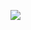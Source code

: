 [![](https://mermaid.ink/img/eyJjb2RlIjoic2VxdWVuY2VEaWFncmFtXG4gIEZULUNvbnRyYWN0LWRlcGxveWVyLT4-T21lZ2FDb2luOiBkZXBvc2l0LW9tZWdhKGFtb3VudClcbiAgRlQtQ29udHJhY3QtZGVwbG95ZXItPj5PbWVnYUNvaW46IGNoYW5nZS1wcmljZShuZXdQcmljZSlcbiAgT21lZ2FDb2luLS0-PitTSVAtMDEwLVRyYWl0OiBpbXBsZW1lbnRzXG4gIEZULUNvbnRyYWN0LWRlcGxveWVyLT4-T21lZ2FDb2luOiBtaW50KGFtb3VudCBwcmluY2lwYWwpXG4gIEZULUNvbnRyYWN0LWRlcGxveWVyLT4-T21lZ2FDb2luOiBidXJuKGFtb3VudCBwcmluY2lwYWwpXG4gIEZULUNvbnRyYWN0LWRlcGxveWVyLT4-T21lZ2FDb2luOiBjYWxscyBhbGwgdGhlIFNJUC0wMTAgaW1wbGVtZW50ZWQgZnVuY3Rpb25zIiwibWVybWFpZCI6eyJ0aGVtZSI6ImRlZmF1bHQifSwidXBkYXRlRWRpdG9yIjpmYWxzZSwiYXV0b1N5bmMiOnRydWUsInVwZGF0ZURpYWdyYW0iOmZhbHNlfQ)](https://mermaid-js.github.io/mermaid-live-editor/edit##eyJjb2RlIjoic2VxdWVuY2VEaWFncmFtXG4gIEZULUNvbnRyYWN0LWRlcGxveWVyLT4-T21lZ2FDb2luOiBkZXBvc2l0LW9tZWdhKGFtb3VudClcbiAgRlQtQ29udHJhY3QtZGVwbG95ZXItPj5PbWVnYUNvaW46IGNoYW5nZS1wcmljZShuZXdQcmljZSlcbiAgT21lZ2FDb2luLS0-PitTSVAtMDEwLVRyYWl0OiBpbXBsZW1lbnRzXG4gIEZULUNvbnRyYWN0LWRlcGxveWVyLT4-T21lZ2FDb2luOiBtaW50KGFtb3VudCBwcmluY2lwYWwpXG4gIEZULUNvbnRyYWN0LWRlcGxveWVyLT4-T21lZ2FDb2luOiBidXJuKGFtb3VudCBwcmluY2lwYWwpXG4gIEZULUNvbnRyYWN0LWRlcGxveWVyLT4-T21lZ2FDb2luOiBjYWxscyBhbGwgdGhlIFNJUC0wMTAgaW1wbGVtZW50ZWQgZnVuY3Rpb24iLCJtZXJtYWlkIjoie1xuICBcInRoZW1lXCI6IFwiZGVmYXVsdFwiXG59IiwidXBkYXRlRWRpdG9yIjpmYWxzZSwiYXV0b1N5bmMiOnRydWUsInVwZGF0ZURpYWdyYW0iOmZhbHNlfQ)